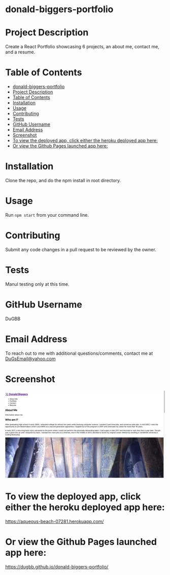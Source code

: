 # donald-biggers-portfolio

# Project Description

Create a React Portfolio showcasing 6 projects, an about me, contact me, and a resume.

# Table of Contents

- [donald-biggers-portfolio](#donald-biggers-portfolio)
- [Project Description](#project-description)
- [Table of Contents](#table-of-contents)
- [Installation](#installation)
- [Usage](#usage)
- [Contributing](#contributing)
- [Tests](#tests)
- [GitHub Username](#github-username)
- [Email Address](#email-address)
- [Screenshot](#screenshot)
- [To view the deployed app, click either the heroku deployed app here:](#to-view-the-deployed-app-click-either-the-heroku-deployed-app-here)
- [Or view the Github Pages launched app here:](#or-view-the-github-pages-launched-app-here)

# Installation

Clone the repo, and do the npm install in root directory.

# Usage

Run `npm start` from your command line.

# Contributing

Submit any code changes in a pull request to be reviewed by the owner.

# Tests

Manul testing only at this time.

# GitHub Username

DuGBB

# Email Address

To reach out to me with additional questions/comments, contact me at DuGsEmail@yahoo.com

# Screenshot

![donald-biggers-portfolio](./assets/../src/assets/screenshot/donaldPort.png?raw=true "donald-biggers-portfolio")

# To view the deployed app, click either the heroku deployed app here:

https://aqueous-beach-07281.herokuapp.com/

# Or view the Github Pages launched app here:

https://dugbb.github.io/donald-biggers-portfolio/
